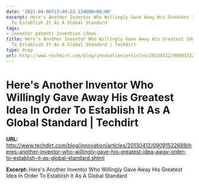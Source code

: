 ```yaml
---
date: '2021-04-06T13:40:23.134000+00:00'
excerpt: Here's Another Inventor Who Willingly Gave Away His Greatest Idea In Order
  To Establish It As A Global Standard
tags:
- inventor patents invention ideas
title: Here's Another Inventor Who Willingly Gave Away His Greatest Idea In Order
  To Establish It As A Global Standard | Techdirt
type: drop
url: http://www.techdirt.com/blog/innovation/articles/20130412/09091522689/heres-another-inventor-who-willingly-gave-his-greatest-idea-away-order-to-establish-it-as-global-standard.shtml
---
```


# Here's Another Inventor Who Willingly Gave Away His Greatest Idea In Order To Establish It As A Global Standard | Techdirt

**URL:** http://www.techdirt.com/blog/innovation/articles/20130412/09091522689/heres-another-inventor-who-willingly-gave-his-greatest-idea-away-order-to-establish-it-as-global-standard.shtml

**Excerpt:** Here's Another Inventor Who Willingly Gave Away His Greatest Idea In Order To Establish It As A Global Standard
